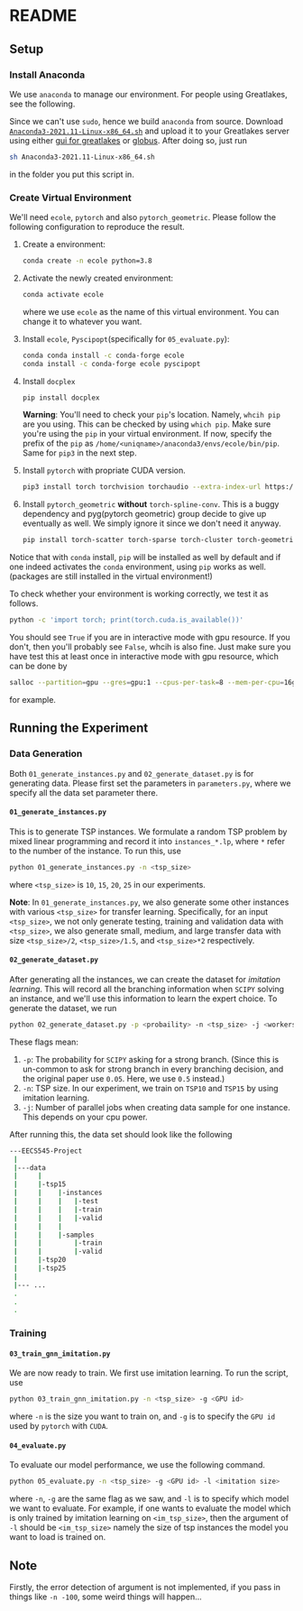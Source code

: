 # README

## Setup

### Install Anaconda

We use `anaconda` to manage our environment. For people using Greatlakes, see the following. 

Since we can't use `sudo`, hence we build `anaconda` from source. Download [`Anaconda3-2021.11-Linux-x86_64.sh`](https://repo.anaconda.com/archive/Anaconda3-2021.11-Linux-x86_64.sh) and upload it to your Greatlakes server using either [gui for greatlakes](https://greatlakes.arc-ts.umich.edu/pun/sys/dashboard) or [globus](https://www.globus.org/). After doing so, just run 

```bash
sh Anaconda3-2021.11-Linux-x86_64.sh
```

in the folder you put this script in.

### Create Virtual Environment

We'll need `ecole`, `pytorch` and also `pytorch_geometric`. Please follow the following configuration to reproduce the result. 

1. Create a environment:

   ```bash
   conda create -n ecole python=3.8
   ```

2. Activate the newly created environment:

   ```bash
   conda activate ecole
   ```

   where we use `ecole` as the name of this virtual environment. You can change it to whatever you want. 

3. Install `ecole`, `Pyscipopt`(specifically for `05_evaluate.py`):

   ```bash
   conda conda install -c conda-forge ecole
   conda install -c conda-forge ecole pyscipopt
   ```

4. Install `docplex` 

   ```bash
   pip install docplex
   ```

   **Warning**: You'll need to check your `pip`'s location. Namely, `whcih pip` are you using. This can be checked by using `which pip`. Make sure you're using the `pip` in your virtual environment. If now, specify the prefix of the `pip` as `/home/<uniqname>/anaconda3/envs/ecole/bin/pip`. Same for `pip3` in the next step.

5. Install `pytorch` with propriate CUDA version.

   ```bash
   pip3 install torch torchvision torchaudio --extra-index-url https://download.pytorch.org/whl/cu113
   ```

6. Install `pytorch_geometric` **without** `torch-spline-conv`. This is a buggy dependency and pyg(pytorch geometric) group decide to give up eventually as well. We simply ignore it since we don't need it anyway. 

   ```bash
   pip install torch-scatter torch-sparse torch-cluster torch-geometric -f https://data.pyg.org/whl/torch-1.11.0+cu113.html
   ```

Notice that with `conda` install, `pip` will be installed as well by default and if one indeed activates the `conda` environment, using `pip` works as well. (packages are still installed in the virtual environment!)

To check whether your environment is working correctly, we test it as follows.

```bash
python -c 'import torch; print(torch.cuda.is_available())'
```

You should see `True` if you are in interactive mode with gpu resource. If you don't, then you'll probably see `False`, whcih is also fine. Just make sure you have test this at least once in interactive mode with gpu resource, which can be done by 

```bash
salloc --partition=gpu --gres=gpu:1 --cpus-per-task=8 --mem-per-cpu=16gb --account=<account> --time=1-00:00:00
```

for example.

## Running the Experiment

### Data Generation

Both `01_generate_instances.py` and `02_generate_dataset.py` is for generating data. Please first set the parameters in `parameters.py`, where we specify all the data set parameter there.

#### `01_generate_instances.py`

This is to generate TSP instances. We formulate a random TSP problem by mixed linear programming and record it into `instances_*.lp`, where `*` refer to the number of the instance. To run this, use 

```bash
python 01_generate_instances.py -n <tsp_size>
```

where `<tsp_size>` is `10`, `15`, `20`, `25` in our experiments. 

**Note**: In `01_generate_instances.py`, we also generate some other instances with various `<tsp_size>` for transfer learning. Specifically, for an input `<tsp_size>`, we not only generate testing, training and validation data with `<tsp_size>`, we also generate small, medium, and large transfer data with size `<tsp_size>/2`, `<tsp_size>/1.5`, and `<tsp_size>*2` respectively.

#### `02_generate_dataset.py`

After generating all the instances, we can create the dataset for *imitation learning*. This will record all the branching information when `SCIPY` solving an instance, and we'll use this information to learn the expert choice. To generate the dataset, we run 

```bash
python 02_generate_dataset.py -p <probaility> -n <tsp_size> -j <workers>
```

These flags mean: 

1. `-p`: The probability for `SCIPY` asking for a strong branch. (Since this is un-common to ask for strong branch in every branching decision, and the original paper use `0.05`. Here, we use `0.5` instead.)
2. `-n`: TSP size. In our experiment, we train on `TSP10` and `TSP15` by using imitation learning. 
3. `-j`: Number of parallel jobs when creating data sample for one instance. This depends on your cpu power.

After running this, the data set should look like the following

```bash
---EECS545-Project
 |
 |---data
 |     |
 |     |-tsp15
 |     |    |-instances
 |     |    |   |-test
 |     |    |   |-train
 |     |    |   |-valid
 |     |    |   
 |     |    |-samples
 |     |        |-train
 |     |        |-valid
 |     |-tsp20
 |     |-tsp25
 |
 |--- ...
 .
 .
 .
```

### Training

#### `03_train_gnn_imitation.py`

We are now ready to train. We first use imitation learning. To run the script, use 

```bash
python 03_train_gnn_imitation.py -n <tsp_size> -g <GPU id>
```

where `-n` is the size you want to train on, and `-g` is to specify the `GPU id` used by `pytorch` with `CUDA`. 

#### `04_evaluate.py`

To evaluate our model performance, we use the following command. 

```bash
python 05_evaluate.py -n <tsp_size> -g <GPU id> -l <imitation size>
```

where `-n`, `-g` are the same flag as we saw, and `-l` is to specify which model we want to evaluate. For example, if one wants to evaluate the model which is only trained by imitation learning on `<im_tsp_size>`, then the argument of `-l` should be `<im_tsp_size>` namely the size of tsp instances the model you want to load is trained on. 

## Note

Firstly, the error detection of argument is not implemented, if you pass in things like `-n -100`, some weird things will happen...

